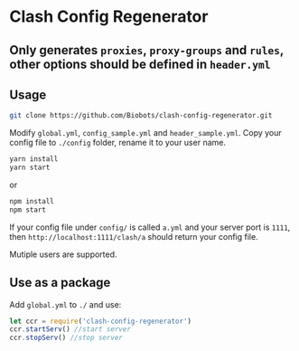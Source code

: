 # Clash Config Regenerator

## Only generates `proxies`, `proxy-groups` and `rules`, other options should be defined in `header.yml`

## Usage

```bash
git clone https://github.com/Biobots/clash-config-regenerator.git
```

Modify `global.yml`, `config_sample.yml` and `header_sample.yml`. Copy your config file to `./config` folder, rename it to your user name.

```bash
yarn install
yarn start
```

or

```bash
npm install
npm start
```

If your config file under `config/` is called `a.yml` and your server port is `1111`, then `http://localhost:1111/clash/a` should return your config file.

Mutiple users are supported.

## Use as a package

Add `global.yml` to `./` and use:

```js
let ccr = require('clash-config-regenerator')
ccr.startServ() //start server
ccr.stopServ() //stop server
```
